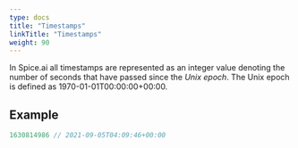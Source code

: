 ```yaml
---
type: docs
title: "Timestamps"
linkTitle: "Timestamps"
weight: 90
---
```


In Spice.ai all timestamps are represented as an integer value denoting the number of seconds that have passed since the _Unix epoch_. The Unix epoch is defined as 1970-01-01T00:00:00+00:00.

## Example

```js
1630814986 // 2021-09-05T04:09:46+00:00
```
